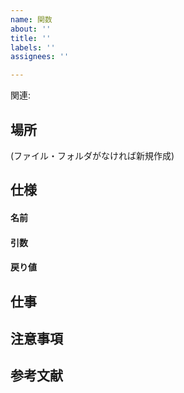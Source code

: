 ```yaml
---
name: 関数
about: ''
title: ''
labels: ''
assignees: ''

---
```


関連: 

## 場所

(ファイル・フォルダがなければ新規作成)

## 仕様
#### 名前


#### 引数


#### 戻り値


## 仕事


## 注意事項


## 参考文献
